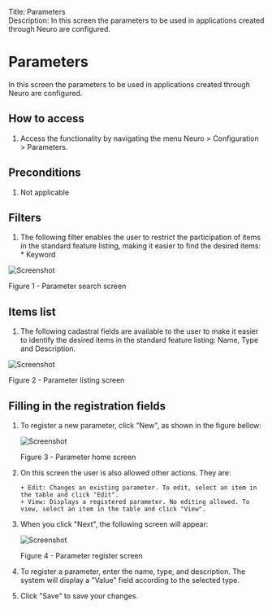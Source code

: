 Title: Parameters  
Description: In this screen the parameters to be used in applications created through Neuro are configured.  

# Parameters  

In this screen the parameters to be used in applications created through Neuro are configured. 

## How to access

1. Access the functionality by navigating the menu Neuro > Configuration > Parameters. 

## Preconditions

1. Not applicable  

## Filters

1. The following filter enables the user to restrict the participation of items in the standard feature listing, making it easier to find the desired items:  
       * Keyword  

![Screenshot](images/Parameters-search.png) 

Figure 1 - Parameter search screen  

## Items list 

1. The following cadastral fields are available to the user to make it easier to identify the desired items in the standard feature listing: Name, Type and Description.  

![Screenshot](images/Parameters-Listing.png)

Figure 2 - Parameter listing screen  

## Filling in the registration fields

1. To register a new parameter, click "New", as shown in the figure bellow:  

    ![Screenshot](images/Parameters-home.png)
    
    Figure 3 - Parameter home screen  

2. On this screen the user is also allowed other actions. They are:

       + Edit: Changes an existing parameter. To edit, select an item in the table and click "Edit".  
       + View: Displays a registered parameter. No editing allowed. To view, select an item in the table and click "View".

3. When you click "Next", the following screen will appear:  

    ![Screenshot](images/Parameters-register.png)
    
    Figure 4 - Parameter register screen  

4. To register a parameter, enter the name, type, and description. The system will display a "Value" field according to the selected type. 

5. Click "Save" to save your changes.  

<!-- !!! tip "About"

    <b>Product/Version:</b> CITSmart | 9.00 &nbsp;&nbsp;
    <b>Updated:</b>01/23/2019 - João Pelles  
